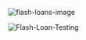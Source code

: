 
![flash-loans-image](https://user-images.githubusercontent.com/90610801/179948853-624fc06b-cedb-4546-802c-aa01652bef50.jpg)


![Flash-Loan-Testing](https://user-images.githubusercontent.com/90610801/170989148-6fb9f39c-9a0e-411c-b844-c9107172ecae.jpg)

